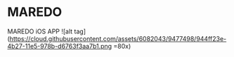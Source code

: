 # MAREDO
MAREDO iOS APP
![alt tag](https://cloud.githubusercontent.com/assets/6082043/9477498/944ff23e-4b27-11e5-978b-d6763f3aa7b1.png =80x)
